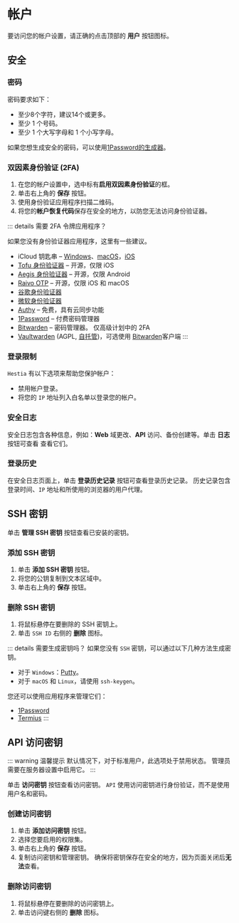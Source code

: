 # 帐户

要访问您的帐户设置，请正确的点击顶部的 **<i class="fas fa-lg fa-fw fa-user-circle"><span class="visually-hidden"></span></i> 用户** 按钮图标。

## 安全

### 密码

密码要求如下：

- 至少8个字符，建议14个或更多。
- 至少 1 个号码。
- 至少 1 个大写字母和 1 个小写字母。

如果您想生成安全的密码，可以使用[1Password的生成器](https://1password.com/password-generator)。

### 双因素身份验证 (2FA)

1. 在您的帐户设置中，选中标有**启用双因素身份验证**的框。
2. 单击右上角的 **<i class="fas fa-fw fa-save"></i> 保存** 按钮。
3. 使用身份验证应用程序扫描二维码。
4. 将您的**帐户恢复代码**保存在安全的地方，以防您无法访问身份验证器。

::: details 需要 2FA 令牌应用程序？

如果您没有身份验证器应用程序，这里有一些建议。

- iCloud 钥匙串 – [Windows](https://9to5mac.com/2022/07/25/icloud-passwords-windows-2fa-code)、[macOS](https://9to5mac.com/2021/11/16/use-safari-password-manager-and-2fa-autofill)，[iOS](https://9to5mac.com/2022/03/07use-ios-15-2fa-code-generator-plus-自动填充-iphone)
- [Tofu 身份验证器](https://www.tofuauth.com) – 开源，仅限 iOS
- [Aegis 身份验证器](https://getaegis.app) – 开源，仅限 Android
- [Raivo OTP](https://github.com/raivo-otp) – 开源，仅限 iOS 和 macOS
- [谷歌身份验证器](https://googleauthenticator.net)
- [微软身份验证器](https://www.microsoft.com/en-ca/security/mobile-authenticator-app)
- [Authy](https://authy.com/) – 免费，具有云同步功能
- [1Password](https://1password.com) – 付费密码管理器
- [Bitwarden](https://bitwarden.com) – 密码管理器。 仅高级计划中的 2FA
- [Vaultwarden](https://docs.cloudron.io/apps/vaultwarden) (AGPL, [自托管](https://hub.docker.com/r/vaultwarden/server))，可选使用 [Bitwarden](https://linuxiac.com/how-to-install-vaultwarden-password-manager-with-docker)客户端
:::

### 登录限制

`Hestia` 有以下选项来帮助您保护帐户：

- 禁用帐户登录。
- 将您的 `IP` 地址列入白名单以登录您的帐户。

### 安全日志

安全日志包含各种信息，例如：**Web** 域更改、**API** 访问、备份创建等。单击 **<i class="fas fa-fw fa-history"></i> 日志** 按钮可查看 查看它们。

### 登录历史

在安全日志页面上，单击 **<i class="fas fa-binoculars icon-purple"></i> 登录历史记录** 按钮可查看登录历史记录。 历史记录包含登录时间、`IP` 地址和所使用的浏览器的用户代理。

## SSH 密钥

单击 **<i class="fas fa-fw fa-key"></i> 管理 SSH 密钥** 按钮查看已安装的密钥。

### 添加 SSH 密钥

1. 单击 **<i class="fas fa-fw fa-plus-circle"></i> 添加 SSH 密钥** 按钮。
2. 将您的公钥复制到文本区域中。
3. 单击右上角的 **<i class="fas fa-fw fa-save"></i> 保存** 按钮。

### 删除 SSH 密钥

1. 将鼠标悬停在要删除的 SSH 密钥上。
2. 单击 `SSH ID` 右侧的 **<i class="fas fa-fw fa-trash"><span class="visually-hidden"></span></i> 删除** 图标。

::: details 需要生成密钥吗？
如果您没有 `SSH` 密钥，可以通过以下几种方法生成密钥。

- 对于 `Windows`：[Putty](https://www.ssh.com/academy/ssh/putty/windows/puttygen#running-puttygen)。
- 对于 `macOS` 和 `Linux`，请使用 `ssh-keygen`。

您还可以使用应用程序来管理它们：

- [1Password](https://developer.1password.com/docs/ssh/manage-keys/)
- [Termius](https://www.termius.com/)
:::

## API 访问密钥

::: warning 温馨提示
默认情况下，对于标准用户，此选项处于禁用状态。 管理员需要在服务器设置中启用它。
:::

单击 **<i class="fas fa-fw fa-key"></i> 访问密钥** 按钮查看访问密钥。 `API` 使用访问密钥进行身份验证，而不是使用用户名和密码。

### 创建访问密钥

1. 单击 **<i class="fas fa-fw fa-plus-circle"></i> 添加访问密钥** 按钮。
2. 选择您要启用的权限集。
3. 单击右上角的 **<i class="fas fa-fw fa-save"></i> 保存** 按钮。
4. 复制访问密钥和管理密钥。 确保将密钥保存在安全的地方，因为页面关闭后**无法**查看。

### 删除访问密钥

1. 将鼠标悬停在要删除的访问密钥上。
2. 单击访问键右侧的 **<i class="fas fa-fw fa-trash"><span class="visually-hidden"></span></i>删除** 图标。
